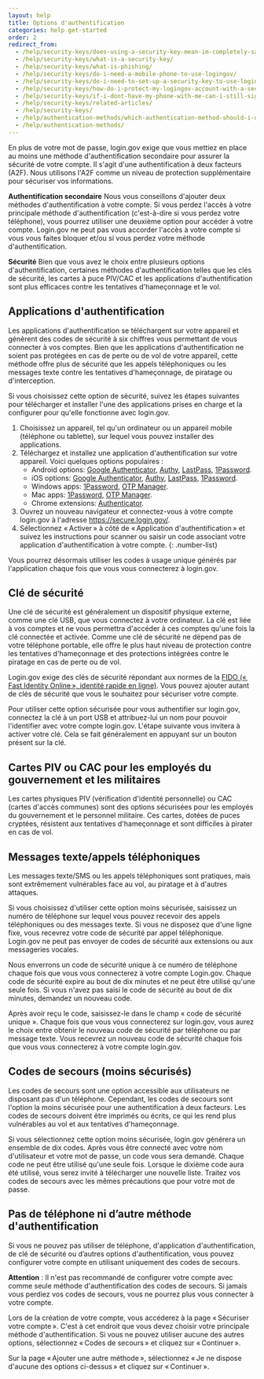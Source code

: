 ```yaml
---
layout: help
title: Options d'authentification
categories: help get-started
order: 2
redirect_from:
  - /help/security-keys/does-using-a-security-key-mean-im-completely-safe-from-phishing/
  - /help/security-keys/what-is-a-security-key/
  - /help/security-keys/what-is-phishing/
  - /help/security-keys/do-i-need-a-mobile-phone-to-use-logingov/
  - /help/security-keys/do-i-need-to-set-up-a-security-key-to-use-logingov/
  - /help/security-keys/how-do-i-protect-my-logingov-account-with-a-security-key/
  - /help/security-keys/if-i-dont-have-my-phone-with-me-can-i-still-sign-in/
  - /help/security-keys/related-articles/
  - /help/security-keys/
  - /help/authentication-methods/which-authentication-method-should-i-use/
  - /help/authentication-methods/
---
```


En plus de votre mot de passe, login.gov exige que vous mettiez en place au moins une méthode d'authentification secondaire pour assurer la sécurité de votre compte. Il s'agit d'une authentification à deux facteurs (A2F). Nous utilisons l'A2F comme un niveau de protection supplémentaire pour sécuriser vos informations.

**Authentification secondaire**
Nous vous conseillons d'ajouter deux méthodes d'authentification à votre compte. Si vous perdez l'accès à votre principale méthode d'authentification (c'est-à-dire si vous perdez votre téléphone), vous pourrez utiliser une deuxième option pour accéder à votre compte. Login.gov ne peut pas vous accorder l'accès à votre compte si vous vous faites bloquer et/ou si vous perdez votre méthode d'authentification.

**Sécurité**
Bien que vous avez le choix entre plusieurs options d'authentification, certaines méthodes d'authentification telles que les clés de sécurité, les cartes à puce PIV/CAC et les applications d'authentification sont plus efficaces contre les tentatives d'hameçonnage et le vol.

## Applications d'authentification

Les applications d'authentification se téléchargent sur votre appareil et génèrent des codes de sécurité à six chiffres vous permettant de vous connecter à vos comptes. Bien que les applications d'authentification ne soient pas protégées en cas de perte ou de vol de votre appareil, cette méthode offre plus de sécurité que les appels téléphoniques ou les messages texte contre les tentatives d'hameçonnage, de piratage ou d'interception.

Si vous choisissez cette option de sécurité, suivez les étapes suivantes pour télécharger et installer l'une des applications prises en charge et la configurer pour qu'elle fonctionne avec login.gov.

1. Choisissez un appareil, tel qu'un ordinateur ou un appareil mobile (téléphone ou tablette), sur lequel vous pouvez installer des applications.
1. Téléchargez et installez une application d'authentification sur votre appareil. Voici quelques options populaires :
   - Android options: [Google Authenticator](https://play.google.com/store/apps/details?id=com.google.android.apps.authenticator2&hl=en), [Authy](https://authy.com/), [LastPass](https://lastpass.com/), [1Password](https://1password.com/).
   - iOS options: [Google Authenticator](https://itunes.apple.com/us/app/google-authenticator/id388497605?mt=8), [Authy](https://authy.com/), [LastPass](https://1password.com/), [1Password](https://1password.com/).
   - Windows apps: [1Password](https://1password.com/), [OTP Manager](https://www.microsoft.com/en-us/store/p/otp-manager/9nblggh6hngn).
   - Mac apps: [1Password](https://1password.com/), [OTP Manager](https://itunes.apple.com/us/app/otp-manager/id928941247?mt=12).
   - Chrome extensions: [Authenticator](https://chrome.google.com/webstore/detail/authenticator/bhghoamapcdpbohphigoooaddinpkbai?hl=en).
1. Ouvrez un nouveau navigateur et connectez-vous à votre compte login.gov à l'adresse https://secure.login.gov/.
1. Sélectionnez « Activer » à côté de « Application d'authentification » et suivez les instructions pour scanner ou saisir un code associant votre application d'authentification à votre compte.
   {: .number-list}

Vous pourrez désormais utiliser les codes à usage unique générés par l'application chaque fois que vous vous connecterez à login.gov.

## Clé de sécurité

Une clé de sécurité est généralement un dispositif physique externe, comme une clé USB, que vous connectez à votre ordinateur. La clé est liée à vos comptes et ne vous permettra d'accéder à ces comptes qu'une fois la clé connectée et activée. Comme une clé de sécurité ne dépend pas de votre téléphone portable, elle offre le plus haut niveau de protection contre les tentatives d'hameçonnage et des protections intégrées contre le piratage en cas de perte ou de vol.

Login.gov exige des clés de sécurité répondant aux normes de la [FIDO (« Fast Identity Online », identité rapide en ligne)](https://fidoalliance.org). Vous pouvez ajouter autant de clés de sécurité que vous le souhaitez pour sécuriser votre compte.

Pour utiliser cette option sécurisée pour vous authentifier sur login.gov, connectez la clé à un port USB et attribuez-lui un nom pour pouvoir l'identifier avec votre compte login.gov. L'étape suivante vous invitera à activer votre clé. Cela se fait généralement en appuyant sur un bouton présent sur la clé.

## Cartes PIV ou CAC pour les employés du gouvernement et les militaires

Les cartes physiques PIV (vérification d'identité personnelle) ou CAC (cartes d'accès communes) sont des options sécurisées pour les employés du gouvernement et le personnel militaire. Ces cartes, dotées de puces cryptées, résistent aux tentatives d'hameçonnage et sont difficiles à pirater en cas de vol.

## Messages texte/appels téléphoniques

Les messages texte/SMS ou les appels téléphoniques sont pratiques, mais sont extrêmement vulnérables face au vol, au piratage et à d'autres attaques.

Si vous choisissez d'utiliser cette option moins sécurisée, saisissez un numéro de téléphone sur lequel vous pouvez recevoir des appels téléphoniques ou des messages texte. Si vous ne disposez que d'une ligne fixe, vous recevrez votre code de sécurité par appel téléphonique. Login.gov ne peut pas envoyer de codes de sécurité aux extensions ou aux messageries vocales.

Nous enverrons un code de sécurité unique à ce numéro de téléphone chaque fois que vous vous connecterez à votre compte Login.gov. Chaque code de sécurité expire au bout de dix minutes et ne peut être utilisé qu'une seule fois. Si vous n'avez pas saisi le code de sécurité au bout de dix minutes, demandez un nouveau code.

Après avoir reçu le code, saisissez-le dans le champ « code de sécurité unique ». Chaque fois que vous vous connecterez sur login.gov, vous aurez le choix entre obtenir le nouveau code de sécurité par téléphone ou par message texte. Vous recevrez un nouveau code de sécurité chaque fois que vous vous connecterez à votre compte login.gov.

## Codes de secours (moins sécurisés)

Les codes de secours sont une option accessible aux utilisateurs ne disposant pas d'un téléphone. Cependant, les codes de secours sont l'option la moins sécurisée pour une authentification à deux facteurs. Les codes de secours doivent être imprimés ou écrits, ce qui les rend plus vulnérables au vol et aux tentatives d'hameçonnage.

Si vous sélectionnez cette option moins sécurisée, login.gov générera un ensemble de dix codes. Après vous être connecté avec votre nom d'utilisateur et votre mot de passe, un code vous sera demandé. Chaque code ne peut être utilisé qu'une seule fois. Lorsque le dixième code aura été utilisé, vous serez invité à télécharger une nouvelle liste. Traitez vos codes de secours avec les mêmes précautions que pour votre mot de passe.

## Pas de téléphone ni d’autre méthode d'authentification

Si vous ne pouvez pas utiliser de téléphone, d'application d'authentification, de clé de sécurité ou d’autres options d'authentification, vous pouvez configurer votre compte en utilisant uniquement des codes de secours.

**Attention** : Il n'est pas recommandé de configurer votre compte avec comme seule méthode d'authentification des codes de secours. Si jamais vous perdiez vos codes de secours, vous ne pourrez plus vous connecter à votre compte.

Lors de la création de votre compte, vous accéderez à la page « Sécuriser votre compte ». C'est à cet endroit que vous devez choisir votre principale méthode d'authentification. Si vous ne pouvez utiliser aucune des autres options, sélectionnez « Codes de secours » et cliquez sur « Continuer ».

Sur la page « Ajouter une autre méthode », sélectionnez « Je ne dispose d'aucune des options ci-dessus » et cliquez sur « Continuer ».
